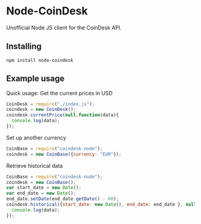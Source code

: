 Node-CoinDesk
=======

Unofficial Node JS client for the CoinDesk API.

Installing
----------

```
npm install node-coindesk
```
Example usage
-------------
Quick usage: Get the current prices in USD
```javascript
CoinDesk = require("./index.js");
coindesk = new CoinDesk();
coindesk.currentPrice(null,function(data){
  console.log(data);
});
```
Set up another currency
```javascript
CoinBase = require("coindesk-node");
coindesk = new CoinBase({currency: "EUR"});
```
Retrieve historical data
```javascript
CoinBase = require("coindesk-node");
coindesk = new CoinBase();
var start_date = new Date();
var end_date = new Date();
end_date.setDate(end_date.getDate() - 60);
coindesk.historical({start_date: new Date(), end_date: end_date }, null, function(data) {
  console.log(data);
});
```
